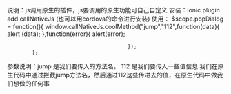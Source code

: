 说明：js调用原生的插件，js要调用的原生功能可自己自定义
安装：ionic plugin add callNativeJs   (也可以用cordova的命令进行安装)
使用：
$scope.popDialog = function(){
    window.callNativeJs.coolMethod("jump","112",function(data){
                                            alert (data);
                                           },function(error){
                                            alert(error);
                                           
                                           });
            };
  参数说明：jump 是我们要传入的方法名，
            112  是我们要传入一些值信息
  我们在原生代码中通过拦截jump方法名，然后通过112这些传进去的值，在原生代码中做我们想做的任何事
